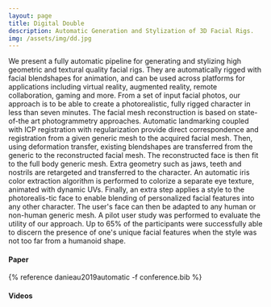 ```yaml
---
layout: page
title: Digital Double
description: Automatic Generation and Stylization of 3D Facial Rigs.
img: /assets/img/dd.jpg
---
```


We present a fully automatic pipeline for generating and stylizing high geometric and textural quality facial rigs. They are automatically rigged with facial blendshapes for animation, and can be used across platforms for applications including virtual reality, augmented reality, remote collaboration, gaming and more. From a set of input facial photos, our approach is to be able to create a photorealistic, fully rigged character in less than seven minutes. The facial mesh reconstruction is based on state-of-the art photogrammetry approaches. Automatic landmarking coupled with ICP registration with regularization provide direct correspondence and registration from a given generic mesh to the acquired facial mesh. Then, using deformation transfer, existing blendshapes are transferred from the generic to the reconstructed facial mesh. The reconstructed face is then fit to the full body generic mesh. Extra geometry such as jaws, teeth and nostrils are retargeted and transferred to the character. An automatic iris color extraction algorithm is performed to colorize a separate eye texture, animated with dynamic UVs. Finally, an extra step applies a style to the photorealis-tic face to enable blending of personalized facial features into any other character. The user's face can then be adapted to any human or non-human generic mesh. A pilot user study was performed to evaluate the utility of our approach. Up to 65% of the participants were successfully able to discern the presence of one's unique facial features when the style was not too far from a humanoid shape.

#### Paper

{% reference danieau2019automatic -f conference.bib %}

#### Videos 
<div class="video_row">
    <object type="text/html" data="http://www.dailymotion.com/embed/video/x72iin7" style="width:700px;height:394px;"></object>
</div>
<div class="video_row">
    <object type="text/html" data="http://www.youtube.com/embed/NRnCYlXJSQc" style="width:700px;height:394px;"></object>
</div>
